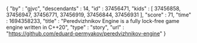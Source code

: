 {
  "by" : "gjvc",
  "descendants" : 14,
  "id" : 37456471,
  "kids" : [ 37456858, 37456947, 37456771, 37456919, 37456844, 37456931 ],
  "score" : 71,
  "time" : 1694358233,
  "title" : "Peredvizhnikov Engine is a fully lock-free game engine written in C++20",
  "type" : "story",
  "url" : "https://github.com/eduard-permyakov/peredvizhnikov-engine"
}
